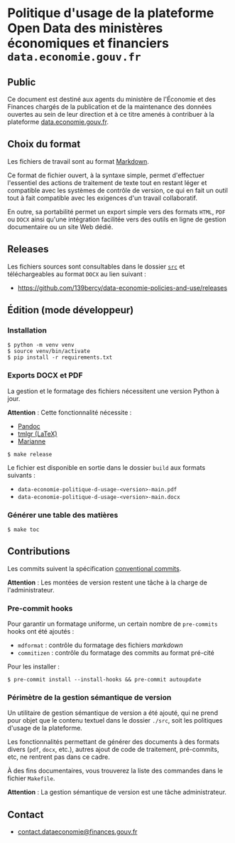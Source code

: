 # Politique d'usage de la plateforme Open Data des ministères économiques et financiers `data.economie.gouv.fr`

## Public

Ce document est destiné aux agents du ministère de l'Économie et des Finances chargés de la publication et de la
maintenance des données ouvertes au sein de leur direction et à ce titre amenés à contribuer à la plateforme
[data.economie.gouv.fr](https://data.economie.gouv.fr).

## Choix du format

Les fichiers de travail sont au format [Markdown](https://docs.framasoft.org/fr/grav/markdown.html).

Ce format de fichier ouvert, à la syntaxe simple, permet d'effectuer l'essentiel des actions de traitement de texte tout
en restant léger et compatible avec les systèmes de contrôle de version, ce qui en fait un outil tout à fait compatible
avec les exigences d'un travail collaboratif.

En outre, sa portabilité permet un export simple vers des formats `HTML`, `PDF` ou `DOCX` ainsi qu'une intégration
facilitée vers des outils en ligne de gestion documentaire ou un site Web dédié.

## Releases

Les fichiers sources sont consultables dans le dossier
[`src`](https://github.com/139bercy/data-economie-policies-and-use/tree/main/src) et téléchargeables au format `DOCX` au
lien suivant :

- https://github.com/139bercy/data-economie-policies-and-use/releases

## Édition (mode développeur)

### Installation

```
$ python -m venv venv
$ source venv/bin/activate
$ pip install -r requirements.txt
```

### Exports DOCX et PDF

La gestion et le formatage des fichiers nécessitent une version Python à jour.

**Attention** : Cette fonctionnalité nécessite :

- [Pandoc](https://pandoc.org/)
- [tmlgr (LaTeX)](https://tug.org/texlive/tlmgr.html)
- [Marianne](https://www.systeme-de-design.gouv.fr/elements-d-interface/fondamentaux-de-l-identite-de-l-etat/typographie/)

```
$ make release
```

Le fichier est disponible en sortie dans le dossier `build` aux formats suivants :

- `data-economie-politique-d-usage-<version>-main.pdf`
- `data-economie-politique-d-usage-<version>-main.docx`

### Générer une table des matières

```
$ make toc
```

## Contributions

Les commits suivent la spécification [conventional commits](https://www.conventionalcommits.org/fr/v1.0.0/).

**Attention** : Les montées de version restent une tâche à la charge de l'administrateur.

### Pre-commit hooks

Pour garantir un formatage uniforme, un certain nombre de `pre-commits` hooks ont été ajoutés :

- `mdformat` : contrôle du formatage des fichiers _markdown_
- `commitizen` : contrôle du formatage des commits au format pré-cité

Pour les installer :

```
$ pre-commit install --install-hooks && pre-commit autoupdate
```

### Périmètre de la gestion sémantique de version

Un utilitaire de gestion sémantique de version a été ajouté, qui ne prend pour objet que le contenu textuel dans le
dossier `./src`, soit les politiques d'usage de la plateforme.

Les fonctionnalités permettant de générer des documents à des formats divers (`pdf`, `docx`, etc.), autres ajout de code
de traitement, pré-commits, etc, ne rentrent pas dans ce cadre.

À des fins documentaires, vous trouverez la liste des commandes dans le fichier `Makefile`.

**Attention** : La gestion sémantique de version est une tâche administrateur.

## Contact

- [contact.dataeconomie@finances.gouv.fr](mailto:contact.dataeconomie@finances.gouv.fr)
